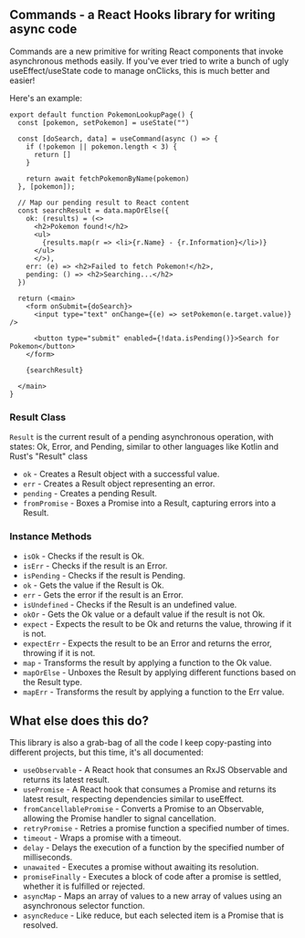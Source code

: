 ## Commands - a React Hooks library for writing async code

Commands are a new primitive for writing React components that invoke asynchronous methods easily. If you've ever tried to write a bunch of ugly useEffect/useState code to manage onClicks, this is much better and easier!

Here's an example:

```tsx
export default function PokemonLookupPage() {
  const [pokemon, setPokemon] = useState("")

  const [doSearch, data] = useCommand(async () => {
    if (!pokemon || pokemon.length < 3) {
      return []
    }

    return await fetchPokemonByName(pokemon)
  }, [pokemon]);

  // Map our pending result to React content
  const searchResult = data.mapOrElse({
    ok: (results) = (<>
      <h2>Pokemon found!</h2>
      <ul>
        {results.map(r => <li>{r.Name} - {r.Information}</li>)}
      </ul>
      </>),
    err: (e) => <h2>Failed to fetch Pokemon!</h2>,
    pending: () => <h2>Searching...</h2>
  })

  return (<main>
    <form onSubmit={doSearch}>
      <input type="text" onChange={(e) => setPokemon(e.target.value)} />

      <button type="submit" enabled={!data.isPending()}>Search for Pokemon</button>
    </form>

    {searchResult}

  </main>
}
```

### Result Class

`Result` is the current result of a pending asynchronous operation, with states: Ok, Error, and Pending, similar to other languages like Kotlin and Rust's "Result" class

* `ok` - Creates a Result object with a successful value.
* `err` - Creates a Result object representing an error.
* `pending` - Creates a pending Result.
* `fromPromise` - Boxes a Promise into a Result, capturing errors into a Result.

### Instance Methods

* `isOk` - Checks if the result is Ok.
* `isErr` - Checks if the result is an Error.
* `isPending` - Checks if the result is Pending.
* `ok` - Gets the value if the Result is Ok.
* `err` - Gets the error if the result is an Error.
* `isUndefined` - Checks if the Result is an undefined value.
* `okOr` - Gets the Ok value or a default value if the result is not Ok.
* `expect` - Expects the result to be Ok and returns the value, throwing if it is not.
* `expectErr` - Expects the result to be an Error and returns the error, throwing if it is not.
* `map` - Transforms the result by applying a function to the Ok value.
* `mapOrElse` - Unboxes the Result by applying different functions based on the Result type.
* `mapErr` - Transforms the result by applying a function to the Err value.

## What else does this do?

This library is also a grab-bag of all the code I keep copy-pasting into different projects, but this time, it's all documented:

* `useObservable` - A React hook that consumes an RxJS Observable and returns its latest result.
* `usePromise` - A React hook that consumes a Promise and returns its latest result, respecting dependencies similar to useEffect.
* `fromCancellablePromise` - Converts a Promise to an Observable, allowing the Promise handler to signal cancellation.
* `retryPromise` - Retries a promise function a specified number of times.
* `timeout` - Wraps a promise with a timeout.
* `delay` - Delays the execution of a function by the specified number of milliseconds.
* `unawaited` - Executes a promise without awaiting its resolution.
* `promiseFinally` - Executes a block of code after a promise is settled, whether it is fulfilled or rejected.
* `asyncMap` - Maps an array of values to a new array of values using an asynchronous selector function.
* `asyncReduce` - Like reduce, but each selected item is a Promise that is resolved.